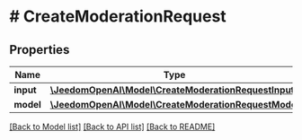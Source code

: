 # # CreateModerationRequest

## Properties

Name | Type | Description | Notes
------------ | ------------- | ------------- | -------------
**input** | [**\JeedomOpenAI\Model\CreateModerationRequestInput**](CreateModerationRequestInput.md) |  |
**model** | [**\JeedomOpenAI\Model\CreateModerationRequestModel**](CreateModerationRequestModel.md) |  | [optional]

[[Back to Model list]](../../README.md#models) [[Back to API list]](../../README.md#endpoints) [[Back to README]](../../README.md)
